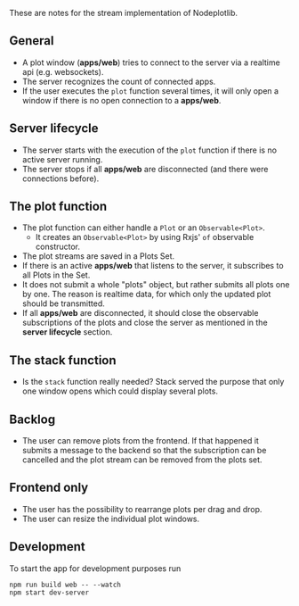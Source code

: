 These are notes for the stream implementation of Nodeplotlib.

## General

- A plot window (**apps/web**) tries to connect to the server via a realtime api (e.g. websockets).
- The server recognizes the count of connected apps.
- If the user executes the `plot` function several times, it will only open a window if there is no
  open connection to a **apps/web**.

## Server lifecycle

- The server starts with the execution of the `plot` function if there is no active server running.
- The server stops if all **apps/web** are disconnected (and there were connections before).

## The plot function

- The plot function can either handle a `Plot` or an `Observable<Plot>`.
  - It creates an `Observable<Plot>` by using Rxjs' `of` observable constructor.
- The plot streams are saved in a Plots Set.
- If there is an active **apps/web** that listens to the server, it subscribes to all Plots in the Set.
- It does not submit a whole "plots" object, but rather submits all plots one by one. The reason is
  realtime data, for which only the updated plot should be transmitted.
- If all **apps/web** are disconnected, it should close the observable subscriptions of the plots and close
  the server as mentioned in the **server lifecycle** section.

## The stack function

- Is the `stack` function really needed? Stack served the purpose that only one window opens which
  could display several plots.

## Backlog

- The user can remove plots from the frontend. If that happened it submits a message to the
  backend so that the subscription can be cancelled and the plot stream can be removed from the plots set.

## Frontend only

- The user has the possibility to rearrange plots per drag and drop.
- The user can resize the individual plot windows.

## Development

To start the app for development purposes run

```
npm run build web -- --watch
npm start dev-server
```
